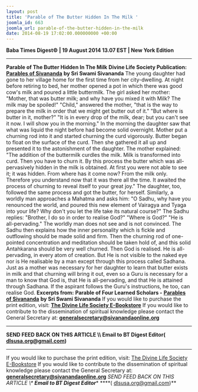 ```yaml
---
layout: post
title: 'Parable of The Butter Hidden In The Milk '
joomla_id: 663
joomla_url: parable-of-the-butter-hidden-in-the-milk
date: 2014-08-19 17:02:00.000000000 +00:00
---
```

**Baba Times Digest© | 19 August 2014 13.07 EST | New York Edition**
* * *  
**Parable of The Butter Hidden In The Milk**
**Divine Life Society Publication:** [**Parables of Sivananda**](http://www.dlshq.org/download/parables.htm#_VPID_6) **by Sri Swami Sivananda**
The young daughter had gone to her village home for the first time from her city-dwelling. At night before retiring to bed, her mother opened a pot in which there was good cow's milk and poured a little buttermilk. The girl asked her mother: "Mother, that was butter milk; and why have you mixed it with Milk? The milk may be spoiled!" "Child," answered the mother, "that is the way to prepare the milk in order that we might get butter out of it." "But where is butter in it, mother?" "It is in every drop of the milk, dear; but you can't see it now. I will show you in the morning." In the morning the daughter saw that what was liquid the night before had become solid overnight. Mother put a churning rod into it and started churning the curd vigorously. Butter began to float on the surface of the curd. Then she gathered it all up and presented it to the astonishment of the daughter. The mother explained: "The addition of the buttermilk curdles the milk. Milk is transformed into curd. Then you have to churn it. By this process the butter which was all-pervasively hidden in the milk is obtained. At first you were not able to see it; it was hidden. From where has it come now? From the milk only. Therefore you understand now that it was there all the time. It awaited the process of churning to reveal itself to your great joy." The daughter, too, followed the same process and got the butter, for herself.
Similarly, a worldly man approaches a Mahatma and asks him: "O Sadhu, why have you renounced the world, and poured this new element of Vairagya and Tyaga into your life? Why don't you let the life take its natural course?" The Sadhu replies: "Brother, I do so in order to realise God?" "Where is God?" "He is all-pervading." The worldly man does not see and is not convinced. The Sadhu then explains how the inner personality which is fickle and outflowing should be made solid and firm. Then the churning rod of one-pointed concentration and meditation should be taken hold of, and this solid Antahkarana should be very well churned. Then God is realised. He is all-pervading, in every atom of creation. But He is not visible to the naked eye nor is He realisable by a man except through this process called Sadhana.
Just as a mother was necessary for her daughter to learn that butter exists in milk and that churning will bring it out, even so a Guru is necessary for a man to know that God is, that He is all-pervading, and that He is attained through Sadhana. If the aspirant follows the Guru's instructions, he too, can realise God.
**Excerpts from:**  **Parable of Four Learned Scholars -** [**Parables of Sivananda**](http://www.dlshq.org/download/parables.htm#_VPID_6) **by Sri Swami Sivananda**
If you would like to purchase the print edition, visit: **[The Divine Life Society E-Bookstore](http://www.dlshq.org/download/download.htm)**
If you would like to contribute to the dissemination of spiritual knowledge please contact the General Secretary at: [](mailto:%20%3Cscript%20type=%27text/javascript%27%3E%20%3C%21--%20var%20prefix%20=%20%27ma%27%20+%20%27il%27%20+%20%27to%27;%20var%20path%20=%20%27hr%27%20+%20%27ef%27%20+%20%27=%27;%20var%20addy57016%20=%20%27generalsecretary%27%20+%20%27@%27;%20addy57016%20=%20addy57016%20+%20%27sivanandaonline%27%20+%20%27.%27%20+%20%27org%27;%20document.write%28%27%3Ca%20%27%20+%20path%20+%20%27%5C%27%27%20+%20prefix%20+%20%27:%27%20+%20addy57016%20+%20%27%5C%27%3E%27%29;%20document.write%28addy57016%29;%20document.write%28%27%3C%5C/a%3E%27%29;%20//--%3E%5Cn%20%3C/script%3E%3Cscript%20type=%27text/javascript%27%3E%20%3C%21--%20document.write%28%27%3Cspan%20style=%5C%27display:%20none;%5C%27%3E%27%29;%20//--%3E%20%3C/script%3EThis%20email%20address%20is%20being%20protected%20from%20spambots.%20You%20need%20JavaScript%20enabled%20to%20view%20it.%20%3Cscript%20type=%27text/javascript%27%3E%20%3C%21--%20document.write%28%27%3C/%27%29;%20document.write%28%27span%3E%27%29;%20//--%3E%20%3C/script%3E?subject=Contribution%20to%20Dissemination%20of%20Spiritual%20Knowledge) **generalsecretary@sivanandaonline.org**
****
**SEND FEED BACK ON THIS ARTICLE \\\ Email to BT Digest Editor[](mailto:%20%3Cscript%20type=%27text/javascript%27%3E%20%3C%21--%20var%20prefix%20=%20%27ma%27%20+%20%27il%27%20+%20%27to%27;%20var%20path%20=%20%27hr%27%20+%20%27ef%27%20+%20%27=%27;%20var%20addy72654%20=%20%27dlsusa.org%27%20+%20%27@%27;%20addy72654%20=%20addy72654%20+%20%27gmail%27%20+%20%27.%27%20+%20%27com%27;%20document.write%28%27%3Ca%20%27%20+%20path%20+%20%27%5C%27%27%20+%20prefix%20+%20%27:%27%20+%20addy72654%20+%20%27%5C%27%3E%27%29;%20document.write%28addy72654%29;%20document.write%28%27%3C%5C/a%3E%27%29;%20//--%3E%5Cn%20%3C/script%3E%3Cscript%20type=%27text/javascript%27%3E%20%3C%21--%20document.write%28%27%3Cspan%20style=%5C%27display:%20none;%5C%27%3E%27%29;%20//--%3E%20%3C/script%3EThis%20email%20address%20is%20being%20protected%20from%20spambots.%20You%20need%20JavaScript%20enabled%20to%20view%20it.%20%3Cscript%20type=%27text/javascript%27%3E%20%3C%21--%20document.write%28%27%3C/%27%29;%20document.write%28%27span%3E%27%29;%20//--%3E%20%3C/script%3E?subject=DLS%20Posts)( [dlsusa.org@gmail.com](mailto:dlsusa.org@gmail.com))**
* * *
  
If you would like to purchase the print edition, visit: [The Divine Life Society E-Bookstore](http://www.dlshq.org/download/download.htm)
If you would like to contribute to the dissemination of spiritual knowledge please contact the General Secretary at: **[generalsecretary@sivanandaonline.org](mailto:generalsecretary@sivanandaonline.org)**
**SEND FEED BACK ON THIS ARTICLE \\\**  **Email to BT Digest Editor**** [](mailto:%20%3Cscript%20type=%27text/javascript%27%3E%20%3C%21--%20var%20prefix%20=%20%27ma%27%20+%20%27il%27%20+%20%27to%27;%20var%20path%20=%20%27hr%27%20+%20%27ef%27%20+%20%27=%27;%20var%20addy72654%20=%20%27dlsusa.org%27%20+%20%27@%27;%20addy72654%20=%20addy72654%20+%20%27gmail%27%20+%20%27.%27%20+%20%27com%27;%20document.write%28%27%3Ca%20%27%20+%20path%20+%20%27%5C%27%27%20+%20prefix%20+%20%27:%27%20+%20addy72654%20+%20%27%5C%27%3E%27%29;%20document.write%28addy72654%29;%20document.write%28%27%3C%5C/a%3E%27%29;%20//--%3E%5Cn%20%3C/script%3E%3Cscript%20type=%27text/javascript%27%3E%20%3C%21--%20document.write%28%27%3Cspan%20style=%5C%27display:%20none;%5C%27%3E%27%29;%20//--%3E%20%3C/script%3EThis%20email%20address%20is%20being%20protected%20from%20spambots.%20You%20need%20JavaScript%20enabled%20to%20view%20it.%20%3Cscript%20type=%27text/javascript%27%3E%20%3C%21--%20document.write%28%27%3C/%27%29;%20document.write%28%27span%3E%27%29;%20//--%3E%20%3C/script%3E?subject=DLS%20Posts)****( [dlsusa.org@gmail.com](mailto:dlsusa.org@gmail.com))**  
